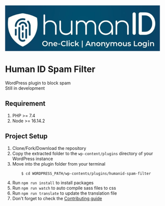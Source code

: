 ![Human ID logo](assets/images/humanId.png)

# Human ID Spam Filter

WordPress plugin to block spam <br/>
Still in development <br/>

## Requirement

1. PHP >= 7.4
2. Node >= 16.14.2

## Project Setup

1. Clone/Fork/Download the repository
2. Copy the extracted folder to the `wp-content/plugins` directory of your WordPress instance
3. Move into the plugin folder from your terminal
     ```console
         $ cd WORDPRESS_PATH/wp-contents/plugins/humanid-spam-filter
   ```
4. Run `npm run install` to install packages
5. Run `npm run watch` to auto compile sass files to css
6. Run `npm run translate` to update the translation file
7. Don't forget to check the [Contributing guide](contributing.md)